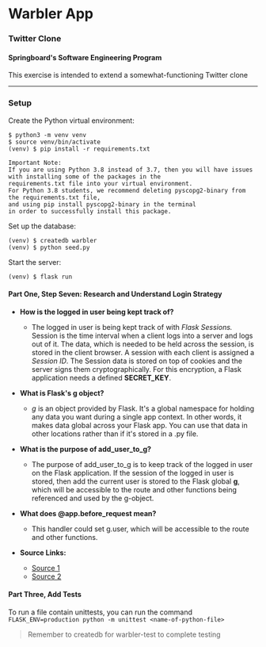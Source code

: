 # Warbler App
### Twitter Clone
#### Springboard's Software Engineering Program
This exercise is intended to extend a somewhat-functioning Twitter clone
***
### Setup
Create the Python virtual environment:
```
$ python3 -m venv venv
$ source venv/bin/activate
(venv) $ pip install -r requirements.txt

Important Note:
If you are using Python 3.8 instead of 3.7, then you will have issues with installing some of the packages in the
requirements.txt file into your virtual environment.
For Python 3.8 students, we recommend deleting pyscopg2-binary from the requirements.txt file,
and using pip install pyscopg2-binary in the terminal
in order to successfully install this package.
```


Set up the database:
```
(venv) $ createdb warbler
(venv) $ python seed.py
```

Start the server:
```
(venv) $ flask run
```

#### Part One, Step Seven: Research and Understand Login Strategy

- **How is the logged in user being kept track of?**
    - The logged in user is being kept track of with *Flask Sessions.* Session is the time interval when a client logs into a server and logs out of it. The data, which is needed to be held across the session, is stored in the client browser. A session with each client is assigned a *Session ID*. The Session data is stored on top of cookies and the server signs them cryptographically. For this encryption, a Flask application needs a defined **SECRET_KEY**.

- **What is Flask's g object?**
    - *g* is an object provided by Flask. It's a global namespace for holding any data you want during a single app context. In other words, it makes data global across your Flask app. You can use that data in other locations rather than if it's stored in a .py file.

- **What is the purpose of add_user_to_g?**
    - The purpose of add_user_to_g is to keep track of the logged in user on the Flask application. If the session of the logged in user is stored, then add the current user is stored to the Flask global **g**, which will be accessible to the route and other functions being referenced and used by the g-object.

- **What does @app.before_request mean?**
    - This handler could set g.user, which will be accessible to the route and other functions.

- **Source Links:**
    - [Source 1](https://www.py4u.net/discuss/12919)
    - [Source 2](https://www.tutorialspoint.com/flask/flask_sessions.htm)


#### Part Three, Add Tests
To run a file contain unittests, you can run the command `FLASK_ENV=production python -m unittest <name-of-python-file>`
> Remember to createdb for warbler-test to complete testing